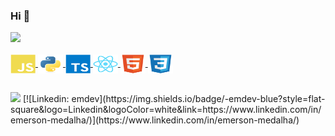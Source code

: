 ### Hi 👋

<div>
  <a href="https://github.com/jokeCloud">
  <img height="180em" src="https://github-readme-stats.vercel.app/api/top-langs/?username=jokeCloud&layout=compact&langs_count=7&theme=github_dark"/>
</div>
<div style="display: inline_block"><br>
  <img align="center" alt="logo javascript" height="30" width="40" src="https://raw.githubusercontent.com/devicons/devicon/master/icons/javascript/javascript-plain.svg">
  <img align="center" alt="logo python" height="30" width="40" src="https://raw.githubusercontent.com/devicons/devicon/master/icons/python/python-original.svg">
  <img align="center" alt="logo typescript" height="30" width="40" src="https://raw.githubusercontent.com/devicons/devicon/master/icons/typescript/typescript-plain.svg">
  <img align="center" alt="logo reactJS" height="30" width="40" src="https://raw.githubusercontent.com/devicons/devicon/master/icons/react/react-original.svg">
  <img align="center" alt="logo HTML" height="30" width="40" src="https://raw.githubusercontent.com/devicons/devicon/master/icons/html5/html5-original.svg">
  <img align="center" alt="logo CSS" height="30" width="40" src="https://raw.githubusercontent.com/devicons/devicon/master/icons/css3/css3-original.svg">
</div>
  
  ##
 
<div> 
  <a href="https://www.youtube.com/channel/UCVcVVbpjauEo6PQYEjdb5QQ" target="_blank"><img src="https://img.shields.io/badge/YouTube-FF0000?style=for-the-badge&logo=youtube&logoColor=white" target="_blank"></a>
  [![Linkedin: emdev](https://img.shields.io/badge/-emdev-blue?style=flat-square&logo=Linkedin&logoColor=white&link=https://www.linkedin.com/in/emerson-medalha/)](https://www.linkedin.com/in/emerson-medalha/)
 </div>
  


